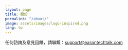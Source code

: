 ```yaml
---
layout: page
title: 關於
permalink: "/about/"
image: assets/images/logo-inspired.png
lang: tw
---
```


任何諮詢及意見回饋，請聯繫：[support@easontechtalk.com](support@easontechtalk.com)
